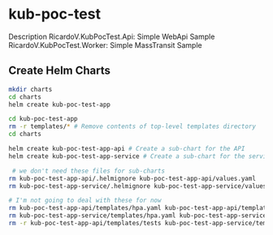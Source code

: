 # kub-poc-test

Description
RicardoV.KubPocTest.Api: Simple WebApi Sample
RicardoV.KubPocTest.Worker: Simple MassTransit Sample

## Create Helm Charts

```bash
mkdir charts
cd charts
helm create kub-poc-test-app

cd kub-poc-test-app
rm -r templates/* # Remove contents of top-level templates directory
cd charts

helm create kub-poc-test-app-api # Create a sub-chart for the API
helm create kub-poc-test-app-service # Create a sub-chart for the service

 # we don't need these files for sub-charts
rm kub-poc-test-app-api/.helmignore kub-poc-test-app-api/values.yaml
rm kub-poc-test-app-service/.helmignore kub-poc-test-app-service/values.yaml

# I'm not going to deal with these for now
rm kub-poc-test-app-api/templates/hpa.yaml kub-poc-test-app-api/templates/serviceaccount.yaml
rm kub-poc-test-app-service/templates/hpa.yaml kub-poc-test-app-service/templates/serviceaccount.yaml
rm -r kub-poc-test-app-api/templates/tests kub-poc-test-app-service/templates/tests

```